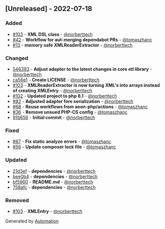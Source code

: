 ## [Unreleased] - 2022-07-18

### Added
- [#103](https://github.com/flow-php/etl-adapter-xml/pull/103) - **XML DSL class** - [@norberttech](https://github.com/norberttech)
- [#42](https://github.com/flow-php/etl-adapter-xml/pull/42) - **Workflow for aut-merging dependabot PRs** - [@tomaszhanc](https://github.com/tomaszhanc)
- [#13](https://github.com/flow-php/etl-adapter-xml/pull/13) - **memory safe XMLReaderExtractor** - [@norberttech](https://github.com/norberttech)

### Changed
- [546393](https://github.com/flow-php/etl-adapter-xml/commit/546393077f71c26dbeee3376bf56b1e8b2e87328) - **Adjust adapter to the latest changes in core etl library** - [@norberttech](https://github.com/norberttech)
- [ca56e1](https://github.com/flow-php/etl-adapter-xml/commit/ca56e1500d28abc55f60268e23d1b9edf7fa445b) - **Create LICENSE** - [@norberttech](https://github.com/norberttech)
- [#103](https://github.com/flow-php/etl-adapter-xml/pull/103) - **XMLReaderExtractor is now turning XML's into arrays instead of creating XMLEntry** - [@norberttech](https://github.com/norberttech)
- [#102](https://github.com/flow-php/etl-adapter-xml/pull/102) - **Updated project to php 8.1** - [@norberttech](https://github.com/norberttech)
- [#82](https://github.com/flow-php/etl-adapter-xml/pull/82) - **Adjusted adapter fore serialization** - [@norberttech](https://github.com/norberttech)
- [#68](https://github.com/flow-php/etl-adapter-xml/pull/68) - **Reuse workflows from aeon-php/actions** - [@tomaszhanc](https://github.com/tomaszhanc)
- [#36](https://github.com/flow-php/etl-adapter-xml/pull/36) - **Remove unsued PHP-CS config** - [@tomaszhanc](https://github.com/tomaszhanc)
- [91b656](https://github.com/flow-php/etl-adapter-xml/commit/91b6565354a85c109a77c9e3d0b5c8942ff7f604) - **Initial commit** - [@norberttech](https://github.com/norberttech)

### Fixed
- [#67](https://github.com/flow-php/etl-adapter-xml/pull/67) - **Fix static analyze errors** - [@tomaszhanc](https://github.com/tomaszhanc)
- [#56](https://github.com/flow-php/etl-adapter-xml/pull/56) - **Update composer lock file** - [@tomaszhanc](https://github.com/tomaszhanc)

### Updated
- [21d3ef](https://github.com/flow-php/etl-adapter-xml/commit/21d3efe358bbd90c47ba8dda18cdf4c4e12ec873) - **dependencies** - [@norberttech](https://github.com/norberttech)
- [bee0b4](https://github.com/flow-php/etl-adapter-xml/commit/bee0b4f940cb47edb9ef8ac53d6662bd7d6c38e6) - **dependencies** - [@norberttech](https://github.com/norberttech)
- [bf5960](https://github.com/flow-php/etl-adapter-xml/commit/bf5960b7665f910d7c723a138b40883caa265f15) - **README.md** - [@norberttech](https://github.com/norberttech)
- [758afc](https://github.com/flow-php/etl-adapter-xml/commit/758afc937b64861a36af0aff3d86a0aa7450ad3a) - **dependencies** - [@norberttech](https://github.com/norberttech)

### Removed
- [#103](https://github.com/flow-php/etl-adapter-xml/pull/103) - **XMLEntry** - [@norberttech](https://github.com/norberttech)

Generated by [Automation](https://github.com/aeon-php/automation)